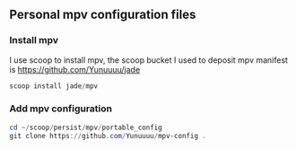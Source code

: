 ## Personal mpv configuration files

### Install mpv 
I use scoop to install mpv, the scoop bucket I used to deposit mpv manifest is <https://github.com/Yunuuuu/jade>

```powershell
scoop install jade/mpv
```

### Add mpv configuration
```powershell
cd ~/scoop/persist/mpv/portable_config
git clone https://github.com/Yunuuuu/mpv-config .
```

